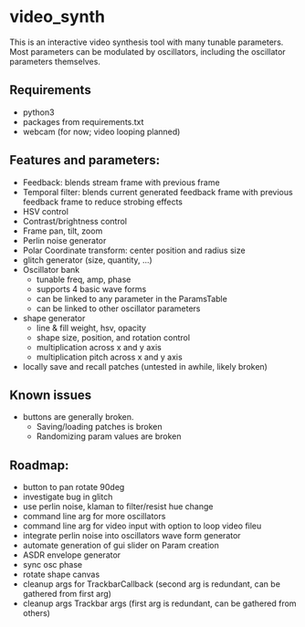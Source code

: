 # video_synth

This is an interactive video synthesis tool with many tunable parameters. Most parameters can be modulated by oscillators, including the oscillator parameters themselves.

## Requirements
- python3
- packages from requirements.txt
- webcam (for now; video looping planned)

## Features and parameters:
- Feedback: blends stream frame with previous frame
- Temporal filter: blends current generated feedback frame with previous feedback frame to reduce strobing effects
- HSV control
- Contrast/brightness control
- Frame pan, tilt, zoom
- Perlin noise generator 
- Polar Coordinate transform: center position and radius size
- glitch generator (size, quantity, ...)
- Oscillator bank
    - tunable freq, amp, phase
    - supports 4 basic wave forms
    - can be linked to any parameter in the ParamsTable
    - can be linked to other oscillator parameters
- shape generator
    - line & fill weight, hsv, opacity
    - shape size, position, and rotation control
    - multiplication across x and y axis
    - multiplication pitch across x and y axis
- locally save and recall patches (untested in awhile, likely broken)

## Known issues
- buttons are generally broken. 
    - Saving/loading patches is broken
    - Randomizing param values are broken
     
## Roadmap:
- button to pan rotate 90deg
- investigate bug in glitch
- use perlin noise, klaman to filter/resist hue change
- command line arg for more oscillators
- command line arg for video input with option to loop video fileu
- integrate perlin noise into oscillators wave form generator
- automate generation of gui slider on Param creation
- ASDR envelope generator
- sync osc phase
- rotate shape canvas
- cleanup args for TrackbarCallback (second arg is redundant, can be gathered from first arg)
- cleanup args Trackbar args (first arg is redundant, can be gathered from others)
